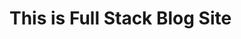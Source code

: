 # This is Full Stack Blog Site

<!-- ##### TO RUN BACKEND:
* cd my-blog-backend and run npm install and then `npm run dev` -->
